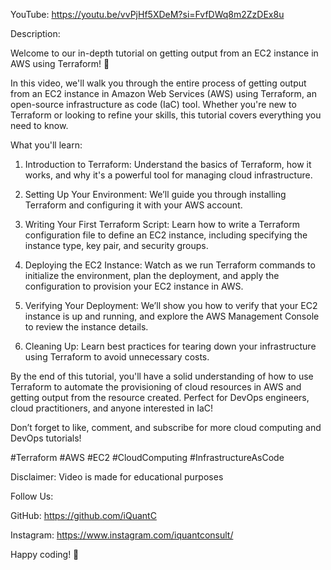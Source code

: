 YouTube: https://youtu.be/vvPjHf5XDeM?si=FvfDWq8m2ZzDEx8u

Description:

Welcome to our in-depth tutorial on getting output from an EC2 instance in AWS using Terraform! 🚀

In this video, we'll walk you through the entire process of getting output from an EC2 instance in Amazon Web Services (AWS) using Terraform, an open-source infrastructure as code (IaC) tool. Whether you're new to Terraform or looking to refine your skills, this tutorial covers everything you need to know.


What you'll learn:

1. Introduction to Terraform: Understand the basics of Terraform, how it works, and why it's a powerful tool for managing cloud infrastructure.

2. Setting Up Your Environment: We’ll guide you through installing Terraform and configuring it with your AWS account.

3. Writing Your First Terraform Script: Learn how to write a Terraform configuration file to define an EC2 instance, including specifying the instance type, key pair, and security groups.

4. Deploying the EC2 Instance: Watch as we run Terraform commands to initialize the environment, plan the deployment, and apply the configuration to provision your EC2 instance in AWS.

5. Verifying Your Deployment: We’ll show you how to verify that your EC2 instance is up and running, and explore the AWS Management Console to review the instance details.

6. Cleaning Up: Learn best practices for tearing down your infrastructure using Terraform to avoid unnecessary costs.

By the end of this tutorial, you'll have a solid understanding of how to use Terraform to automate the provisioning of cloud resources in AWS and getting output from the resource created. Perfect for DevOps engineers, cloud practitioners, and anyone interested in IaC!

Don’t forget to like, comment, and subscribe for more cloud computing and DevOps tutorials!

#Terraform #AWS #EC2 #CloudComputing #InfrastructureAsCode

Disclaimer: Video is made for educational purposes

Follow Us:

GitHub: https://github.com/iQuantC

Instagram: https://www.instagram.com/iquantconsult/

Happy coding! 🎉
